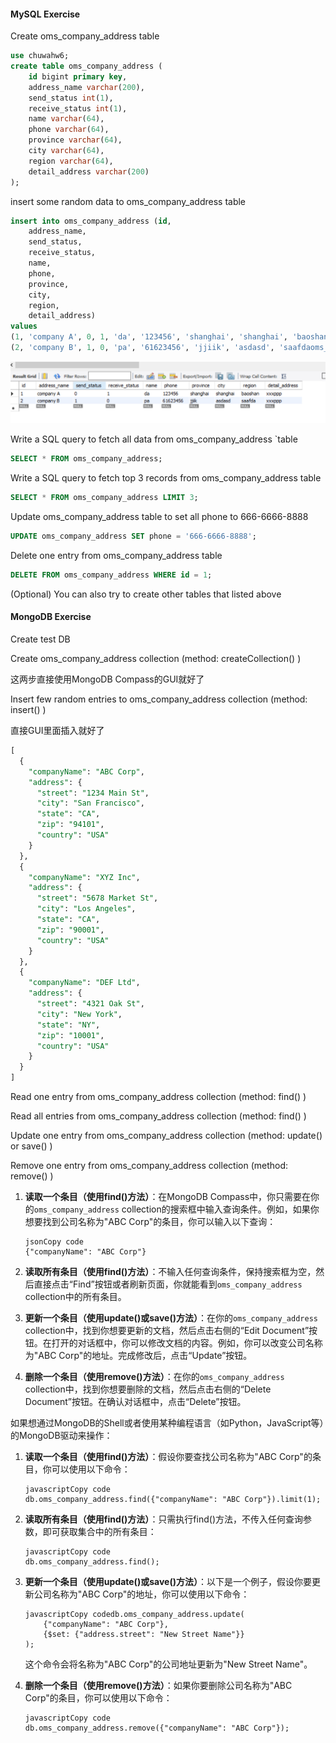 #### MySQL Exercise

Create oms_company_address table

```SQL
use chuwahw6;
create table oms_company_address (
	id bigint primary key,
    address_name varchar(200),
    send_status int(1),
    receive_status int(1),
    name varchar(64),
    phone varchar(64),
    province varchar(64),
    city varchar(64),
    region varchar(64),
    detail_address varchar(200)
);
```



insert some random data to oms_company_address table

```SQL
insert into oms_company_address (id, 
    address_name,
    send_status,
    receive_status,
    name,
    phone,
    province,
    city,
    region,
    detail_address)
values
(1, 'company A', 0, 1, 'da', '123456', 'shanghai', 'shanghai', 'baoshan', 'xxxppp'),
(2, 'company B', 1, 0, 'pa', '61623456', 'jjiik', 'asdasd', 'saafdaoms_company_address', 'xxxppp');
```

![image-20230712131934567](https://raw.githubusercontent.com/xiaominglalala/pic/main/img/image-20230712131934567.png)

Write a SQL query to fetch all data from oms_company_address `table

```SQL
SELECT * FROM oms_company_address;
```



Write a SQL query to fetch top 3 records from oms_company_address table

```SQL
SELECT * FROM oms_company_address LIMIT 3;
```



Update oms_company_address table to set all phone to 666-6666-8888

```SQL
UPDATE oms_company_address SET phone = '666-6666-8888';
```



Delete one entry from oms_company_address table

```SQL
DELETE FROM oms_company_address WHERE id = 1;
```



(Optional) You can also try to create other tables that listed above







#### MongoDB Exercise

Create test DB

Create oms_company_address collection (method: createCollection() )

这两步直接使用MongoDB Compass的GUI就好了



Insert few random entries to oms_company_address collection (method: insert() )

直接GUI里面插入就好了

```sql
[
  {
    "companyName": "ABC Corp",
    "address": {
      "street": "1234 Main St",
      "city": "San Francisco",
      "state": "CA",
      "zip": "94101",
      "country": "USA"
    }
  },
  {
    "companyName": "XYZ Inc",
    "address": {
      "street": "5678 Market St",
      "city": "Los Angeles",
      "state": "CA",
      "zip": "90001",
      "country": "USA"
    }
  },
  {
    "companyName": "DEF Ltd",
    "address": {
      "street": "4321 Oak St",
      "city": "New York",
      "state": "NY",
      "zip": "10001",
      "country": "USA"
    }
  }
]
```



Read one entry from oms_company_address collection (method: find() )

Read all entries from oms_company_address collection (method: find() )

Update one entry from oms_company_address collection (method: update() or save() )

Remove one entry from oms_company_address collection (method: remove() )

1. **读取一个条目（使用find()方法）**：在MongoDB Compass中，你只需要在你的`oms_company_address` collection的搜索框中输入查询条件。例如，如果你想要找到公司名称为"ABC Corp"的条目，你可以输入以下查询：

   ```
   jsonCopy code
   {"companyName": "ABC Corp"}
   ```

2. **读取所有条目（使用find()方法）**：不输入任何查询条件，保持搜索框为空，然后直接点击“Find”按钮或者刷新页面，你就能看到`oms_company_address` collection中的所有条目。

3. **更新一个条目（使用update()或save()方法）**：在你的`oms_company_address` collection中，找到你想要更新的文档，然后点击右侧的“Edit Document”按钮。在打开的对话框中，你可以修改文档的内容。例如，你可以改变公司名称为"ABC Corp"的地址。完成修改后，点击“Update”按钮。

4. **删除一个条目（使用remove()方法）**：在你的`oms_company_address` collection中，找到你想要删除的文档，然后点击右侧的“Delete Document”按钮。在确认对话框中，点击“Delete”按钮。

如果想通过MongoDB的Shell或者使用某种编程语言（如Python，JavaScript等）的MongoDB驱动来操作：

1. **读取一个条目（使用find()方法）**：假设你要查找公司名称为"ABC Corp"的条目，你可以使用以下命令：

   ```
   javascriptCopy code
   db.oms_company_address.find({"companyName": "ABC Corp"}).limit(1);
   ```

2. **读取所有条目（使用find()方法）**：只需执行find()方法，不传入任何查询参数，即可获取集合中的所有条目：

   ```
   javascriptCopy code
   db.oms_company_address.find();
   ```

3. **更新一个条目（使用update()或save()方法）**：以下是一个例子，假设你要更新公司名称为"ABC Corp"的地址，你可以使用以下命令：

   ```
   javascriptCopy codedb.oms_company_address.update(
       {"companyName": "ABC Corp"},
       {$set: {"address.street": "New Street Name"}}
   );
   ```

   这个命令会将名称为"ABC Corp"的公司地址更新为"New Street Name"。

4. **删除一个条目（使用remove()方法）**：如果你要删除公司名称为"ABC Corp"的条目，你可以使用以下命令：

   ```
   javascriptCopy code
   db.oms_company_address.remove({"companyName": "ABC Corp"});
   ```